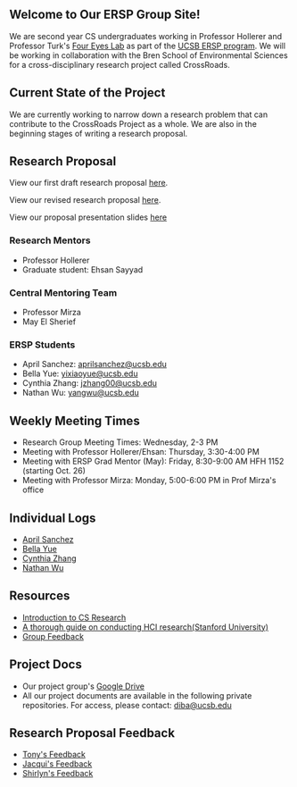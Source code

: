 ## Welcome to Our ERSP Group Site!

We are second year CS undergraduates working in Professor Hollerer and Professor Turk's [Four Eyes Lab](http://ilab.cs.ucsb.edu/) as part of the [UCSB ERSP program](https://sites.google.com/site/erspucsb/home). We will be working in collaboration with the Bren School of Environmental Sciences for a cross-disciplinary research project called CrossRoads. 

## Current State of the Project
We are currently working to narrow down a research problem that can contribute to the CrossRoads Project as a whole. We are also in the beginning stages of writing a research proposal.

## Research Proposal
View our first draft research proposal [here](https://drive.google.com/file/d/1umTMg874Y08Nut6mAeoGjr1wSl1XrlfA/view?usp=sharing).

View our revised research proposal [here](https://docs.google.com/document/d/1fsSrF0GchAMazf4dqbzDN0mFXxeetZodujOpb9NSQBs/edit?usp=sharing).

View our proposal presentation slides [here](https://docs.google.com/presentation/d/1D167DV54MuqfJJDTHAimAv7OmryKfNsVRYvdkvOeEac/edit?usp=sharing)

### Research Mentors
* Professor Hollerer
* Graduate student: Ehsan Sayyad

### Central Mentoring Team
* Professor Mirza
* May El Sherief 

### ERSP Students
* April Sanchez: aprilsanchez@ucsb.edu
* Bella Yue: yixiaoyue@ucsb.edu
* Cynthia Zhang: jzhang00@ucsb.edu
* Nathan Wu: yangwu@ucsb.edu  


## Weekly Meeting Times

* Research Group Meeting Times: Wednesday, 2-3 PM
* Meeting with Professor Hollerer/Ehsan: Thursday, 3:30-4:00 PM
* Meeting with ERSP Grad Mentor (May): Friday, 8:30-9:00 AM HFH 1152 (starting Oct. 26)
* Meeting with Professor Mirza: Monday, 5:00-6:00 PM in Prof Mirza's office


## Individual Logs

* [April Sanchez](https://github.com/ucsb-ersp-2018/hci-aprils-research-log)
* [Bella Yue](https://github.com/ucsb-ersp-2018/hci-bellay-research-log)
* [Cynthia Zhang](https://github.com/ucsb-ersp-2018/hci-cynthiaz-research-log)
* [Nathan Wu](https://github.com/ucsb-ersp-2018/hci-nathanw-research-log)


## Resources

* [Introduction to CS Research](https://sites.google.com/site/erspucsb/home)
* [A thorough guide on conducting HCI research(Stanford University)](https://hci.stanford.edu/courses/cs376/2013/)
* [Group Feedback](https://docs.google.com/document/d/1fLYZLQQGxwF7fKZEtsIWE08p11fFlF39GIZPQ_HfUO8/edit?usp=sharing)

## Project Docs

* Our project group's [Google Drive](https://drive.google.com/drive/folders/1PBM4ZLN9wgPmemLYtUJdgQPpu_hBRtGY?usp=sharing)
* All our project documents are available in the following private repositories. For access, please contact: diba@ucsb.edu 

## Research Proposal Feedback
* [Tony's Feedback](https://docs.google.com/document/d/1PFD3rHPoXuTQfqXaQLrFSqlwVQ3WXEnfMnfspWoyIZA/edit?usp=sharing)
* [Jacqui's Feedback](https://docs.google.com/document/d/1Xr1I0Ke1BYb77yy2Bjh4tZ_sd0NdHe95uQPhFZSt2TE/edit?usp=sharing)
* [Shirlyn's Feedback](https://docs.google.com/document/d/12Qmgtms8_uknwec6sLeuiL4JRPL-Uj0-NkSiVCcvq2M/edit?usp=sharing)
